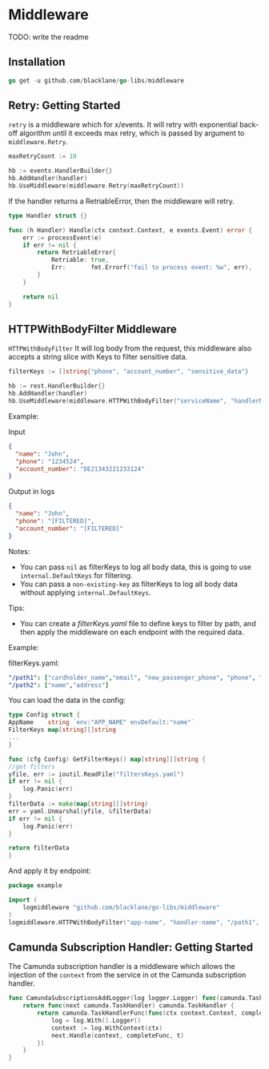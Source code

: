 # Middleware

TODO: write the readme

## Installation

```go
go get -u github.com/blacklane/go-libs/middleware
```

## Retry: Getting Started

`retry` is a middleware which for x/events. It will retry with exponential back-off algorithm until it exceeds max retry, which is passed by argument to `middleware.Retry`.

```go
maxRetryCount := 10

hb := events.HandlerBuilder{}
hb.AddHandler(handler)
hb.UseMiddleware(middleware.Retry(maxRetryCount))
```

If the handler returns a RetriableError, then the middleware will retry.

```go
type Handler struct {}

func (h Handler) Handle(ctx context.Context, e events.Event) error {
	err := processEvent(e)
	if err != nil {
		return RetriableError{
			Retriable: true,
			Err:       fmt.Errorf("fail to process event: %w", err),
		}
	}

	return nil
}
```

## HTTPWithBodyFilter Middleware

`HTTPWithBodyFilter` It will log body from the request, this middleware also accepts a string slice with Keys to 
filter sensitive data.

```go
filterKeys := []string{"phone", "account_number", "sensitive_data"}

hb := rest.HandlerBuilder{}
hb.AddHandler(handler)
hb.UseMiddleware(middleware.HTTPWithBodyFilter("serviceName", "handlerName", "/path", filterKeys, Logger))
```

Example:

Input
```json
{
  "name": "John",
  "phone": "1234524",
  "account_number": "DE21343221233124"
}
```
Output in logs
```json
{
  "name": "John",
  "phone": "[FILTERED]",
  "account_number": "[FILTERED]"
}
```

Notes:
* You can pass ```nil``` as filterKeys to log all body data, this is going to use ```internal.DefaultKeys``` for filtering.
* You can pass a ```non-existing-key``` as filterKeys to log all body data without applying ```internal.DefaultKeys```.

Tips:
* You can create a *filterKeys.yaml* file to define keys to filter by path, and then apply the middleware
on each endpoint with the required data.

Example:

filterKeys.yaml: 
```yaml
"/path1": ["cardholder_name","email", "new_passenger_phone", "phone", "first_name"],
"/path2": ["name","address"]

```

You can load the data in the config:
```go
type Config struct {
AppName    string `env:"APP_NAME" envDefault:"name"`
FilterKeys map[string][]string
...
}

func (cfg Config) GetFilterKeys() map[string][]string {
//get filters
yfile, err := ioutil.ReadFile("filtersKeys.yaml")
if err != nil {
    log.Panic(err)
}
filterData := make(map[string][]string)
err = yaml.Unmarshal(yfile, &filterData)
if err != nil {
    log.Panic(err)
}

return filterData
}
```

And apply it by endpoint:

```go
package example

import (
	logmiddleware "github.com/blacklane/go-libs/middleware"
)
logmiddleware.HTTPWithBodyFilter("app-name", "handler-name", "/path1", cfg.FilterKeys["/path1"], cfg.Logger),
```



## Camunda Subscription Handler: Getting Started

The Camunda subscription handler is a middleware which allows the injection of the `context` from the service in ot the Camunda subscription handler.

```go
func CamundaSubscriptionsAddLogger(log logger.Logger) func(camunda.TaskHandler) camunda.TaskHandler {
	return func(next camunda.TaskHandler) camunda.TaskHandler {
		return camunda.TaskHandlerFunc(func(ctx context.Context, completeFunc camunda.TaskCompleteFunc, t camunda.Task) {
			log = log.With().Logger()
			context := log.WithContext(ctx)
			next.Handle(context, completeFunc, t)
		})
	}
}
```
